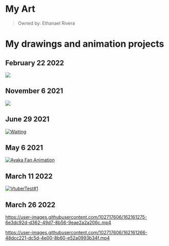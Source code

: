 # My Art

>Owned by: Ethanael Rivera  



# My drawings and animation projects

## February 22 2022
<img src="https://user-images.githubusercontent.com/102717606/162145558-e541b468-c4ed-4960-ae90-93d5ba850b90.png">

## November 6 2021
<img src="https://user-images.githubusercontent.com/102717606/162150633-011d7c38-4232-4665-b715-eed1a34bb06b.png">

## June 29 2021
[![Waiting](https://user-images.githubusercontent.com/102717606/162656714-72f36254-ca02-4a8c-bfb5-3dd65e93d738.png)](https://youtu.be/qAxHgDfcjZ8)


## May 6 2021
[![Ayaka Fan Animation](https://user-images.githubusercontent.com/102717606/162657054-d5c6b77f-84f1-4c82-b6b6-9335f249d648.png)](https://youtu.be/ZU0GAcsw3Vs)


## March 11 2022
[![VtuberTest#1](https://user-images.githubusercontent.com/102717606/162657178-6e21c894-b99a-4274-b240-4407daecc323.png)](https://youtu.be/sCkywbYfNaA)


## March 26 2022
https://user-images.githubusercontent.com/102717606/162161275-6e3dc92d-d362-49d7-8b56-9eae2a2a206c.mp4

https://user-images.githubusercontent.com/102717606/162161266-48dcc221-dc5d-4e00-8b60-e52a0993b34f.mp4








